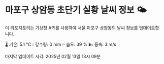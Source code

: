 
# 마포구 상암동 초단기 실황 날씨 정보 🌤️

이 리포지토리는 기상청 API를 사용하여 서울 마포구 상암동의 날씨 정보를 업데이트합니다. 

🌡️ 기온: 5.1 ℃
💧 강수량: 0 mm
💦 습도: 39 %
🌬️ 풍속: 3 m/s

마지막 업데이트 시각: 2025년 02월 13일 13시 09분    
